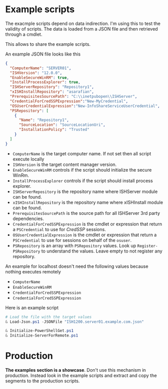 # Example scripts

The exacmple scripts depend on data indirection. 
I'm using this to test the validity of scripts.
The data is loaded from a JSON file and then retrieved through a cmdlet.

This allows to share the example scripts.

An example JSON file looks like this 

```json
{
  "ComputerName": "SERVER01",
  "ISHVersion": "12.0.0",
  "EnableSecureWinRM": true,
  "InstallProcessExplorer": true,
  "ISHServerRepository": "Repository1",
  "xISHInstallRepository": "asarafian",
  "PrerequisitesSourcePath": "C:\\inetpubopen\\ISHServer",
  "CredentialForCredSSPExpression":"New-MyCredential",
  "OSUserCredentialExpression":"New-InfoShareServiceUserCredential",
  "PSRepository": [
    {
      "Name": "Repository1",
      "SourceLocation": "SourceLocationUri",
      "InstallationPolicy": "Trusted"
    }  
  ]
}
```

- `ComputerName` is the target computer name. If not set then all script execute locally
- `ISHVersion` is the target content manager version.
- `EnableSecureWinRM` controls if the script should initialize the secure WinRm.
- `InstallProcessExplorer` controls if the script should install process explorer.
- `ISHServerRepository` is the repository name where ISHServer module can be found.
- `xISHInstallRepository` is the repository name where xISHInstall module can be found.
- `PrerequisitesSourcePath` is the source path for all ISHServer 3rd party dependencies.
- `CredentialForCredSSPExpression` is the cmdlet or expression that return a `PSCredential` to use for *CredSSP* sessions.
- `OSUserCredentialExpression` is the cmdlet or expression that return a `PSCredential` to use for sessions on behalf of the `osuser`.
- `PSRepository` is an array with `PSRepository` values. Look up `Register-PSRepository` to understand the values. Leave empty to not register any repository.

An example for localhost doesn't need the following values because nothing executes remotely

- `ComputerName`
- `EnableSecureWinRM`
- `CredentialForCredSSPExpression`
- `CredentialForCredSSPExpression`


Here is an example script
```powershell
# Load the file with the target values
& Load-Json.ps1 -JSONFile "ISH1200.server01.example.com.json"

& Initialize-PowerShellGet.ps1
& Initialize-ServerForRemote.ps1
```

# Production

**The examples section is a showcase**. 
Don't use this mechanism in production. 
Instead look in the example scripts and extract and copy the segments to the production scripts.